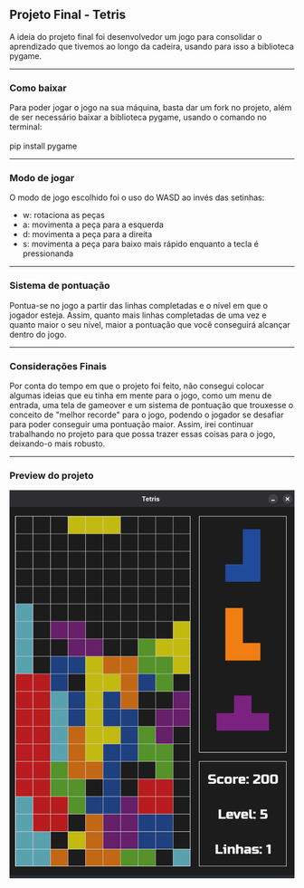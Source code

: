 ## Projeto Final - Tetris

A ideia do projeto final foi desenvolvedor um jogo para consolidar o aprendizado que tivemos ao longo da cadeira, usando para isso a biblioteca pygame.

<hr>

### Como baixar
Para poder jogar o jogo na sua máquina, basta dar um fork no projeto, além de ser necessário baixar a biblioteca pygame, usando o comando no terminal: <br> <br>
pip install pygame

<hr>

### Modo de jogar
O modo de jogo escolhido foi o uso do WASD ao invés das setinhas:
- w: rotaciona as peças
- a: movimenta a peça para a esquerda
- d: movimenta a peça para a direita
- s: movimenta a peça para baixo mais rápido enquanto a tecla é pressionanda

<hr>

### Sistema de pontuação
Pontua-se no jogo a partir das linhas completadas e o nível em que o jogador esteja. Assim, quanto mais linhas completadas de uma vez e quanto maior o seu nível, maior a pontuação que você conseguirá alcançar 
dentro do jogo.

<hr>

### Considerações Finais
Por conta do tempo em que o projeto foi feito, não consegui colocar algumas ideias que eu tinha em mente para o jogo, como um menu de entrada, uma tela de gameover e um sistema de pontuação que trouxesse
o conceito de "melhor recorde" para o jogo, podendo o jogador se desafiar para poder conseguir uma pontuação maior. Assim, irei continuar trabalhando no projeto para que possa trazer essas coisas para o jogo,
deixando-o mais robusto.

<hr>

### Preview do projeto
![ Preview do projeto final](./assets/preview.png)
